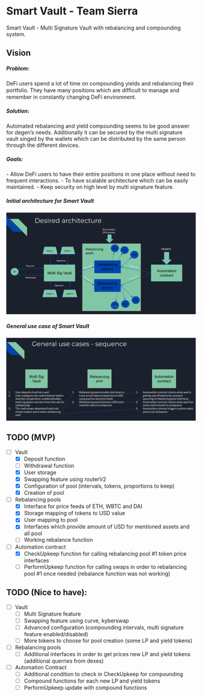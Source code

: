 # Smart Vault - Team Sierra

Smart Vault - Multi Signature Vault with rebalancing and compounding system.

## Vision

<h5>Problem:</h5>
DeFi users spend a lot of time on compounding yields and rebalancing their portfolio. They have many positions
which are difﬁcult to manage and remember in constantly changing DeFi environment.
<h5>Solution:</h5>
Automated rebalancing and yield compounding seems to be good answer for degen’s needs. Additionally it can be
secured by the multi signature vault singed by the wallets which can be distributed by the same person through
the different devices.
<h5>Goals:</h5>
- Allow DeFi users to have their entire positions in one place without need to frequent interactions.
- To have scalable architecture which can be easily maintained.
- Keep security on high level by multi signature feature.

<h5>Initial architecture for Smart Vault</h5>
<img title="SmartVault-InitialArchiteture" alt="Initial architecture for Smart Vault" src="/images/SmartVault-InitialArchiteture.png">
<h5>General use case of Smart Vault</h5>
<img title="SmartVault-UseCase" alt="General use case of Smart Vault" src="/images/SmartVault-UseCase.png">

## TODO (MVP)
- [ ] Vault
    - [x] Deposit function
    - [ ] Withdrawal function
    - [x] User storage
    - [x] Swapping feature using routerV2
    - [x] Configuration of pool (intervals, tokens, proportions to keep)
    - [x] Creation of pool

- [ ] Rebalancing pools
    - [x] Interface for price feeds of ETH, WBTC and DAI
    - [x] Storage mapping of tokens to USD value
    - [x] User mapping to pool
    - [x] Interfaces which provide amount of USD for mentioned assets and all pool
    - [ ] Working rebalance function

- [ ] Automation contract
    - [x] CheckUpkeep function for calling rebalancing pool #1 token price interfaces
    - [ ] PerformUpkeep function for calling swaps in order to rebalancing pool #1 once needed (rebalance function was not working)

## TODO (Nice to have):
- [ ] Vault
    - [ ] Multi Signature feature
    - [ ] Swapping feature using curve, kyberswap
    - [ ] Advanced configuration (compounding intervals, multi signature feature enabled/disabled)
    - [ ] More tokens to choose for pool creation (some LP and yield tokens)

- [ ] Rebalancing pools
    - [ ] Additional interfaces in order to get prices new LP and yield tokens (additional querries from dexes)
    
- [ ] Automation Contract
    - [ ] Additional condition to check in CheckUpkeep for compounding
    - [ ] Compound functions for each new LP and yield tokens
    - [ ] PerformUpkeep update with compound functions
